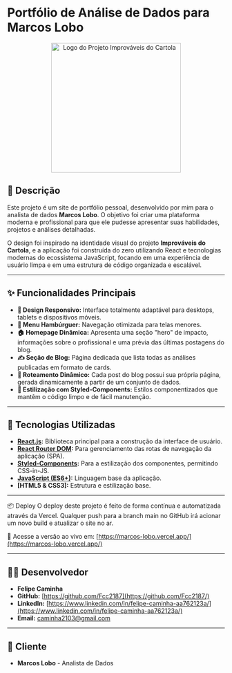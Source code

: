 # Portfólio de Análise de Dados para Marcos Lobo

<p align="center">
  <img src="https://github.com/user-attachments/assets/a0a87e5a-0f4a-4c72-8f28-0d1be856d8d4" alt="Logo do Projeto Improváveis do Cartola" width="300">
</p>

## 📝 Descrição

Este projeto é um site de portfólio pessoal, desenvolvido por mim para o analista de dados **Marcos Lobo**. O objetivo foi criar uma plataforma moderna e profissional para que ele pudesse apresentar suas habilidades, projetos e análises detalhadas.

O design foi inspirado na identidade visual do projeto **Improváveis do Cartola**, e a aplicação foi construída do zero utilizando React e tecnologias modernas do ecossistema JavaScript, focando em uma experiência de usuário limpa e em uma estrutura de código organizada e escalável.

---

## ✨ Funcionalidades Principais

-   **🎨 Design Responsivo:** Interface totalmente adaptável para desktops, tablets e dispositivos móveis.
-   **🍔 Menu Hambúrguer:** Navegação otimizada para telas menores.
-   **🏠 Homepage Dinâmica:** Apresenta uma seção "hero" de impacto, informações sobre o profissional e uma prévia das últimas postagens do blog.
-   **✍️ Seção de Blog:** Página dedicada que lista todas as análises publicadas em formato de cards.
-   **📄 Roteamento Dinâmico:** Cada post do blog possui sua própria página, gerada dinamicamente a partir de um conjunto de dados.
-   **💅 Estilização com Styled-Components:** Estilos componentizados que mantêm o código limpo e de fácil manutenção.

---

## 🚀 Tecnologias Utilizadas

-   **[React.js](https://reactjs.org/):** Biblioteca principal para a construção da interface de usuário.
-   **[React Router DOM](https://reactrouter.com/):** Para gerenciamento das rotas de navegação da aplicação (SPA).
-   **[Styled-Components](https://styled-components.com/):** Para a estilização dos componentes, permitindo CSS-in-JS.
-   **[JavaScript (ES6+)](https://www.ecma-international.org/publications-and-standards/standards/ecma-262/):** Linguagem base da aplicação.
-   **[HTML5 & CSS3]:** Estrutura e estilização base.

---

 📦 Deploy
O deploy deste projeto é feito de forma contínua e automatizada através da Vercel. Qualquer push para a branch main no GitHub irá acionar um novo build e atualizar o site no ar.

🔗 Acesse a versão ao vivo em: [https://marcos-lobo.vercel.app/](https://marcos-lobo.vercel.app/)

---
## 👨‍💻 Desenvolvedor

-   **Felipe Caminha**
-   **GitHub:** [https://github.com/Fcc2187](https://github.com/Fcc2187/)
-   **LinkedIn:** [https://www.linkedin.com/in/felipe-caminha-aa762123a/](https://www.linkedin.com/in/felipe-caminha-aa762123a/)
-   **Email:** caminha2103@gmail.com

---

## 👤 Cliente

-   **Marcos Lobo** - Analista de Dados
